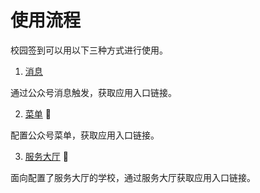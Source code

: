 # 使用流程

校园签到可以用以下三种方式进行使用。


1. [消息](open-in-message.md)
  
  通过公众号消息触发，获取应用入口链接。

2. [菜单](open-in-menu.md)  :100:

  配置公众号菜单，获取应用入口链接。

3. [服务大厅](open-in-service.md) :100:

  面向配置了服务大厅的学校，通过服务大厅获取应用入口链接。

